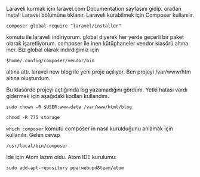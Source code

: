
Laraveli kurmak için laravel.com Documentation sayfasını gidip. oradan install Laravel bölümüne tıklanır.
Laraveli kurabilmek için Composer kullanılır.

`composer global require "laravel/installer"`

komutu ile laraveli indiriyorum. global diyerek her yerde geçerli bir paket olarak işaretliyorum.
composer ile inen kütüphaneler vendor klasörü altına iner. Biz global olarak indirdiğimiz için

`$home/.config/composer/vendor/bin`

altına attı.
laravel new blog ile yeni proje açılıyor.
Ben projeyi /var/www/htm altına oluşturdum.

Bu klasörde projeyi açtığımda log yazamadığını gördüm. Yetki hatası vardı gidermek için aşağıdaki kodları kullandım.

```
sudo chown -R $USER:www-data /var/www/html/blog

chmod -R 775 storage
```

`which composer`
komutu composer in nasıl kurulduğunu anlamak için kullanılır. Gelen cevap

`/usr/local/bin/composer`

Ide için Atom lazım oldu. Atom IDE kurulumu:

`sudo add-apt-repository ppa:webupd8team/atom`
